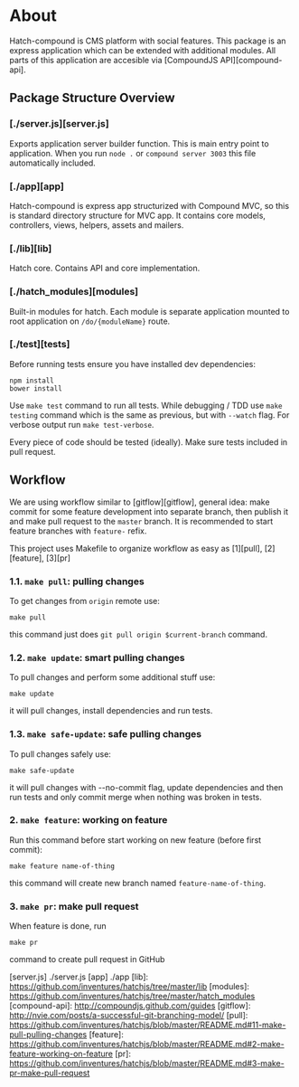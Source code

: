 # About

Hatch-compound is CMS platform with social features. This package is an
express application which can be extended with additional modules. All parts of
this application are accesible via [CompoundJS API][compound-api].

## Package Structure Overview

### [./server.js][server.js]

Exports application server builder function. This is main entry point to
application. When you run `node .` or `compound server 3003` this file
automatically included.

### [./app][app]

Hatch-compound is express app structurized with Compound MVC, so this is
standard directory structure for MVC app. It contains core models, controllers,
views, helpers, assets and mailers.

### [./lib][lib]

Hatch core. Contains API and core implementation.

### [./hatch_modules][modules]

Built-in modules for hatch. Each module is separate application mounted to root
application on `/do/{moduleName}` route.

### [./test][tests]

Before running tests ensure you have installed dev dependencies:

    npm install
    bower install

Use `make test` command to run all tests. While debugging / TDD use `make
testing` command which is the same as previous, but with `--watch` flag. For
verbose output run `make test-verbose`.

Every piece of code should be tested (ideally). Make sure tests included in pull request.

## Workflow

We are using workflow similar to [gitflow][gitflow], general idea: make commit
for some feature development into separate branch, then publish it and make pull
request to the `master` branch. It is recommended to start feature branches with
`feature-` refix.

This project uses Makefile to organize workflow as easy as [1][pull], [2][feature], [3][pr]

### 1.1. `make pull`: pulling changes

To get changes from `origin` remote use:

    make pull

this command just does `git pull origin $current-branch` command.

### 1.2. `make update`: smart pulling changes

To pull changes and perform some additional stuff use:

    make update

it will pull changes, install dependencies and run tests.

### 1.3. `make safe-update`: safe pulling changes

To pull changes safely use:

    make safe-update

it will pull changes with --no-commit flag, update dependencies and then run
tests and only commit merge when nothing was broken in tests.

### 2. `make feature`: working on feature

Run this command before start working on new feature (before first commit):

    make feature name-of-thing

this command will create new branch named `feature-name-of-thing`.

### 3. `make pr`: make pull request

When feature is done, run

    make pr

command to create pull request in GitHub

[server.js] ./server.js
[app] ./app
[lib]: https://github.com/inventures/hatchjs/tree/master/lib
[modules]: https://github.com/inventures/hatchjs/tree/master/hatch_modules
[compound-api]: http://compoundjs.github.com/guides
[gitflow]: http://nvie.com/posts/a-successful-git-branching-model/
[pull]: https://github.com/inventures/hatchjs/blob/master/README.md#11-make-pull-pulling-changes
[feature]: https://github.com/inventures/hatchjs/blob/master/README.md#2-make-feature-working-on-feature
[pr]: https://github.com/inventures/hatchjs/blob/master/README.md#3-make-pr-make-pull-request
